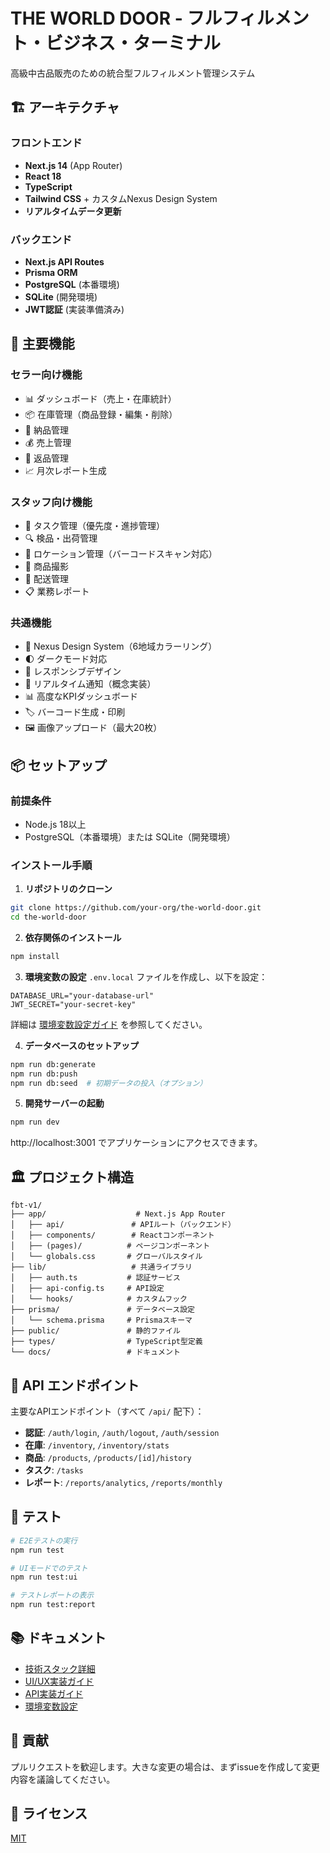 # THE WORLD DOOR - フルフィルメント・ビジネス・ターミナル

高級中古品販売のための統合型フルフィルメント管理システム

## 🏗️ アーキテクチャ

### フロントエンド
- **Next.js 14** (App Router)
- **React 18**
- **TypeScript**
- **Tailwind CSS** + カスタムNexus Design System
- **リアルタイムデータ更新**

### バックエンド
- **Next.js API Routes**
- **Prisma ORM**
- **PostgreSQL** (本番環境)
- **SQLite** (開発環境)
- **JWT認証** (実装準備済み)

## 🚀 主要機能

### セラー向け機能
- 📊 ダッシュボード（売上・在庫統計）
- 📦 在庫管理（商品登録・編集・削除）
- 🚚 納品管理
- 💰 売上管理
- 🔄 返品管理
- 📈 月次レポート生成

### スタッフ向け機能
- 👷 タスク管理（優先度・進捗管理）
- 🔍 検品・出荷管理
- 📍 ロケーション管理（バーコードスキャン対応）
- 📸 商品撮影
- 🚛 配送管理
- 📋 業務レポート

### 共通機能
- 🎨 Nexus Design System（6地域カラーリング）
- 🌓 ダークモード対応
- 📱 レスポンシブデザイン
- 🔔 リアルタイム通知（概念実装）
- 📊 高度なKPIダッシュボード
- 🏷️ バーコード生成・印刷
- 🖼️ 画像アップロード（最大20枚）

## 📦 セットアップ

### 前提条件
- Node.js 18以上
- PostgreSQL（本番環境）または SQLite（開発環境）

### インストール手順

1. **リポジトリのクローン**
```bash
git clone https://github.com/your-org/the-world-door.git
cd the-world-door
```

2. **依存関係のインストール**
```bash
npm install
```

3. **環境変数の設定**
`.env.local` ファイルを作成し、以下を設定：
```env
DATABASE_URL="your-database-url"
JWT_SECRET="your-secret-key"
```

詳細は [環境変数設定ガイド](docs/environment-setup.md) を参照してください。

4. **データベースのセットアップ**
```bash
npm run db:generate
npm run db:push
npm run db:seed  # 初期データの投入（オプション）
```

5. **開発サーバーの起動**
```bash
npm run dev
```

http://localhost:3001 でアプリケーションにアクセスできます。

## 🏛️ プロジェクト構造

```
fbt-v1/
├── app/                    # Next.js App Router
│   ├── api/               # APIルート（バックエンド）
│   ├── components/        # Reactコンポーネント
│   ├── (pages)/          # ページコンポーネント
│   └── globals.css       # グローバルスタイル
├── lib/                   # 共通ライブラリ
│   ├── auth.ts           # 認証サービス
│   ├── api-config.ts     # API設定
│   └── hooks/            # カスタムフック
├── prisma/               # データベース設定
│   └── schema.prisma     # Prismaスキーマ
├── public/               # 静的ファイル
├── types/                # TypeScript型定義
└── docs/                 # ドキュメント
```

## 🔌 API エンドポイント

主要なAPIエンドポイント（すべて `/api/` 配下）：

- **認証**: `/auth/login`, `/auth/logout`, `/auth/session`
- **在庫**: `/inventory`, `/inventory/stats`
- **商品**: `/products`, `/products/[id]/history`
- **タスク**: `/tasks`
- **レポート**: `/reports/analytics`, `/reports/monthly`

## 🧪 テスト

```bash
# E2Eテストの実行
npm run test

# UIモードでのテスト
npm run test:ui

# テストレポートの表示
npm run test:report
```

## 📚 ドキュメント

- [技術スタック詳細](docs/technology-stack.md)
- [UI/UX実装ガイド](docs/uiux指示.md)
- [API実装ガイド](API_IMPLEMENTATION.md)
- [環境変数設定](docs/environment-setup.md)

## 🤝 貢献

プルリクエストを歓迎します。大きな変更の場合は、まずissueを作成して変更内容を議論してください。

## 📄 ライセンス

[MIT](LICENSE) 